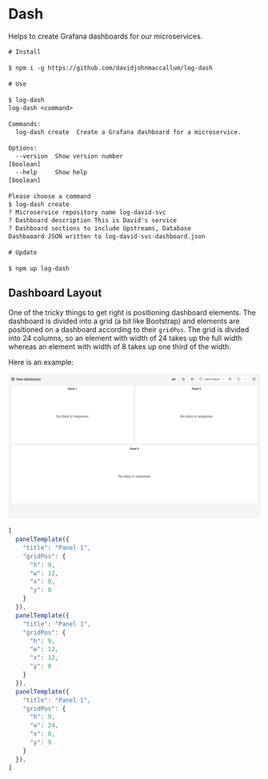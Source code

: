 # Dash

Helps to create Grafana dashboards for our microservices.

```shell
# Install

$ npm i -g https://github.com/davidjohnmaccallum/log-dash

# Use

$ log-dash
log-dash <command>

Commands:
  log-dash create  Create a Grafana dashboard for a microservice.

Options:
  --version  Show version number                                       [boolean]
  --help     Show help                                                 [boolean]

Please choose a command
$ log-dash create
? Microservice repository name log-david-svc
? Dashboard description This is David's service
? Dashboard sections to include Upstreams, Database
Dashbaoard JSON written to log-david-svc-dashboard.json

# Update 

$ npm up log-dash
```

## Dashboard Layout

One of the tricky things to get right is positioning dashboard elements. The dashboard is divided into a grid (a bit like Bootstrap) and elements are positioned on a dashboard according to their `gridPos`. The grid is divided into 24 columns, so an element with width of 24 takes up the full width whereas an element with width of 8 takes up one third of the width.

Here is an example:

![](layout.png)

```javascript
[
  panelTemplate({
    "title": "Panel 1",
    "gridPos": {
      "h": 9,
      "w": 12,
      "x": 0,
      "y": 0
    }  
  }),
  panelTemplate({
    "title": "Panel 1",
    "gridPos": {
      "h": 9,
      "w": 12,
      "x": 12,
      "y": 0
    }  
  }),
  panelTemplate({
    "title": "Panel 1",
    "gridPos": {
      "h": 9,
      "w": 24,
      "x": 0,
      "y": 9
    }  
  }),
]
```